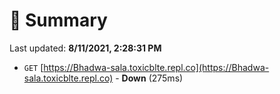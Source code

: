 # 📖 Summary
Last updated: **8/11/2021, 2:28:31 PM**

- `GET` [https://Bhadwa-sala.toxicblte.repl.co](https://Bhadwa-sala.toxicblte.repl.co) - **Down** (275ms)
